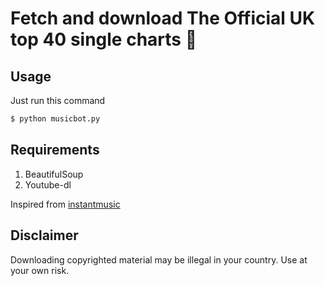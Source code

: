 # Fetch and download The Official UK top 40 single charts :guitar:

## Usage

Just run this command


```bash
$ python musicbot.py
```


## Requirements
1. BeautifulSoup
2. Youtube-dl

Inspired from [instantmusic](https://github.com/yask123/Instant-Music-Downloader)

## Disclaimer

Downloading copyrighted material may be illegal in your country. Use at your own risk.



